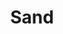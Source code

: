 ---
layout: game
title: "Sand"
platform: "Unity"
language: "C#"
permalink: /programming/games/sand.html
has_itch_link: "No"
project_image: "/assets/images/programming/sand.png"
project_blurb: "Sand was developed by myself and three others at the 2016 Texas A&M Chillennium Game Jam, created and prepared for judging in under 48 hours. All aspects of this game except the music were made by hand. I found and implemented open source audio files for background music and sound effects. One teammate used Adobe Photoshop to create the art while myself and three others used Unity C# scripts to program character movement, enemy activity, interactivity, controls, and more."
roles: "Finding open-licensed music, player controls, multiplayer controls, level design"
platform_support: "Windows 7"
controls: "Arrow Keys or WASD to move, Requires 2 Xbox 360 controllers to use multiplayer"
requires_privileges: "No"
actively_developing: "No"
what_i_learned: "This was my first opportunity to work in-depth with creating a multiplayer game. It was a bit of a challenge separating controls between player 1 and player 2 but my team's 3 programmers all worked together to overcome that challenge. I also got to explore more parts of Unity that I'd never used before, specifically controller inputs."
---
